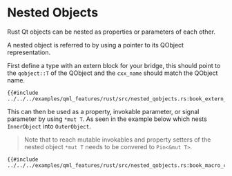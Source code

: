 <!--
SPDX-FileCopyrightText: 2022 Klarälvdalens Datakonsult AB, a KDAB Group company <info@kdab.com>
SPDX-FileContributor: Andrew Hayzen <andrew.hayzen@kdab.com>

SPDX-License-Identifier: MIT OR Apache-2.0
-->

# Nested Objects

Rust Qt objects can be nested as properties or parameters of each other.

A nested object is referred to by using a pointer to its QObject representation.

First define a type with an extern block for your bridge, this should point to the `qobject::T` of the QObject and the `cxx_name` should match the QObject name.

```rust,ignore,noplayground
{{#include ../../../examples/qml_features/rust/src/nested_qobjects.rs:book_extern_block}}
```

This can then be used as a property, invokable parameter, or signal parameter by using `*mut T`. As seen in the example below which nests `InnerObject` into `OuterObject`.

> Note that to reach mutable invokables and property setters of the nested object
> `*mut T` needs to be convered to `Pin<&mut T>`.

```rust,ignore,noplayground
{{#include ../../../examples/qml_features/rust/src/nested_qobjects.rs:book_macro_code}}
```
